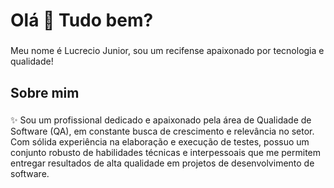 <h1 align="left">Olá 👋 Tudo bem?</h1>

###

<p align="left">Meu nome é Lucrecio Junior, sou um recifense apaixonado por tecnologia e qualidade!</p>

###

<h2 align="left">Sobre mim</h2>

###

<p align="left">✨ Sou um profissional dedicado e apaixonado pela área de Qualidade de Software (QA), em constante busca de crescimento e relevância no setor. Com sólida experiência na elaboração e execução de testes, possuo um conjunto robusto de habilidades técnicas e interpessoais que me permitem entregar resultados de alta qualidade em projetos de desenvolvimento de software.</p>

<br>
<!-- <a 
<img src="https://img.shields.io/static/v1?message=LinkedIn&logo=linkedin&label=&color=0077B5&logoColor=white&labelColor=&style=for-the-badge" height="35" alt="linkedin logo"  />


<img src="https://img.shields.io/static/v1?message=LinkedIn&logo=linkedin&label=&color=0077B5&logoColor=white&labelColor=&style=for-the-badge" height="35" href="https://www.linkedin.com/in/lucrecio-junior-307293247/" alt="linkedin logo" />

###

<h2 align="left">Conhecimento em algumas frameworks e linguagens como:</h2>

###

<div align="left">
  
  <img src="https://arctouch.com/wp-content/uploads/2021/02/robot-framework-test-automation-blog-1536x864.png" height="40" alt="robot framework"  />
  <img width="12" />
  <img src="https://img.jsdelivr.com/github.com/cypress-io.png" height="40" alt="cypress"  />
  <img src="https://upload.wikimedia.org/wikipedia/commons/thumb/d/d5/Selenium_Logo.png/574px-Selenium_Logo.png" height="40" alt="Selenium"/>
  <img src="https://cdn.iconscout.com/icon/free/png-512/free-postman-3521648-2945092.png?f=webp&w=256" height="40" alt="postman"  />
  <img width="12" />
  <img src="https://cdn.jsdelivr.net/gh/devicons/devicon/icons/javascript/javascript-original.svg" height="40" alt="javascript logo"  />
  <img width="12" />
  <img src="https://cdn.jsdelivr.net/gh/devicons/devicon/icons/typescript/typescript-original.svg" height="40" alt="typescript logo"  />
  <img src="https://upload.wikimedia.org/wikipedia/commons/thumb/c/c3/Python-logo-notext.svg/115px-Python-logo-notext.svg.png" height="40" alt="typescript logo"  />
  <img width="12" />
  <img src="https://cdn.jsdelivr.net/gh/devicons/devicon/icons/nodejs/nodejs-original.svg" height="40" alt="nodejs logo"  />
  
  
</div>

###

<h2 align="left"></h2>

###

<div align="center">
  <img src="https://github-readme-stats.vercel.app/api?username=lucreciojunior&hide_title=false&hide_rank=false&show_icons=true&include_all_commits=true&count_private=true&disable_animations=false&theme=dracula&locale=en&hide_border=false" height="150" alt="stats graph"  />
  <img src="https://github-readme-stats.vercel.app/api/top-langs?username=lucreciojunior&locale=en&hide_title=false&layout=compact&card_width=320&langs_count=5&theme=dracula&hide_border=false" height="150" alt="languages graph"  />
</div>

###



###

<br clear="both">

<img src="https://raw.githubusercontent.com/lucreciojunior/lucreciojunior/output/snake.svg" alt="Snake animation" />

###
